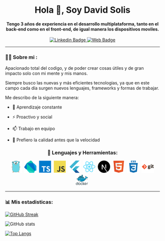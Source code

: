 <div id="header" align="center">
    <h1 align="center">Hola 👋, Soy David Solis</h1>
    <h4 align="center">Tengo 3 años de experiencia en el desarrollo multiplataforma, tanto en el back-end como en el front-end, de igual manera los dispositivos moviles.</h4>
</div>


<div id="badges" align="center">
    <a href="https://www.linkedin.com/in/davidsolisdev" target="_blank">
        <img src="https://cdn-icons-png.flaticon.com/128/3536/3536505.png"
            alt="Linkedin Badge" />
    </a>
    <a href="https://davidsolis.dev" target="_blank">
        <img src="https://cdn-icons-png.flaticon.com/128/1006/1006771.png"
            alt="Web Badge" />
    </a>
</div>

---

### 👨‍💻 Sobre mi :

Apacionado total del codigo, y de poder crear cosas útiles y de gran impacto solo con mi mente y mis manos.

Siempre busco las nuevas y más eficientes tecnologias, ya que en este campo cada día surgen nuevos lenguajes, frameworks y formas de trabajar.

Me describo de la siguiente manera:

- 📝 Aprendizaje constante

- ⚡ Proactivo y social

- 📫 Trabajo en equipo

- 🌱 Prefiero la calidad antes que la velocidad


<div align="center">
    <h3>🔨 Lenguajes y Herramientas:</h3>
    <div>
        <img src="https://github.com/devicons/devicon/blob/master/icons/go/go-original.svg" title="Go" alt="Go" width="40" height="40"/>&nbsp;
        <img src="https://github.com/devicons/devicon/blob/master/icons/dart/dart-original.svg" title="Dart" alt="Dart" width="40" height="40"/>&nbsp;
        <img src="https://github.com/devicons/devicon/blob/master/icons/typescript/typescript-original.svg" title="Typescript" alt="Typescript" width="40" height="40"/>&nbsp;
        <img src="https://github.com/devicons/devicon/blob/master/icons/javascript/javascript-original.svg" title="JavaScript" alt="JavaScript" width="40" height="40"/>&nbsp;
        <img src="https://github.com/devicons/devicon/blob/master/icons/flutter/flutter-original.svg" title="Flutter" alt="Flutter" width="40" height="40"/>&nbsp;
        <img src="https://github.com/devicons/devicon/blob/master/icons/react/react-original.svg" title="React" alt="React" width="40" height="40"/>&nbsp;
        <img src="https://github.com/devicons/devicon/blob/master/icons/nextjs/nextjs-original.svg" title="Nextjs" alt="Nextjs" width="40" height="40"/>&nbsp;
        <img src="https://github.com/devicons/devicon/blob/master/icons/html5/html5-original.svg" title="HTML5" alt="HTML" width="40" height="40"/>&nbsp;
        <img src="https://github.com/devicons/devicon/blob/master/icons/css3/css3-plain-wordmark.svg"  title="CSS3" alt="CSS" width="40" height="40"/>&nbsp;
        <img src="https://github.com/devicons/devicon/blob/master/icons/git/git-original-wordmark.svg" title="Git" alt="Git" width="40" height="40"/>&nbsp;
        <img src="https://github.com/devicons/devicon/blob/master/icons/docker/docker-original-wordmark.svg" title="Docker" alt="Docker" width="40" height="40"/>&nbsp;
      </div>
</div>

---

### 📊 Mis estadisticas:

[![GitHub Streak](http://github-readme-streak-stats.herokuapp.com?user=davidsolisdev&theme=onedark)](https://git.io/streak-stats)

![GitHub stats](https://github-readme-stats.vercel.app/api?username=davidsolisdev&show_icons=true&theme=radical)

[![Top Langs](https://github-readme-stats.vercel.app/api/top-langs/?username=davidsolisdev&theme=tokyonight)](https://github.com/anuraghazra/github-readme-stats)
